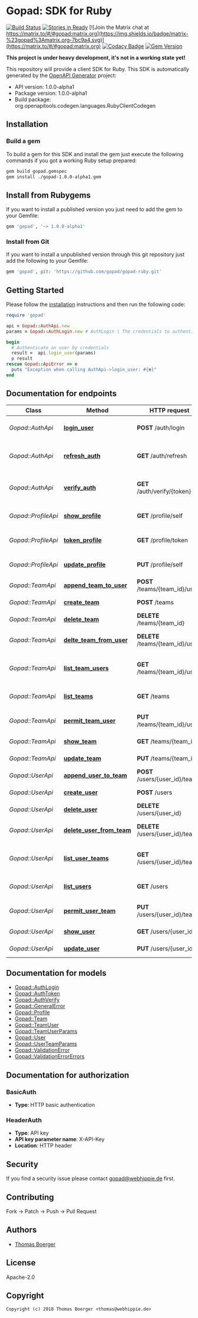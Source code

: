 # Gopad: SDK for Ruby

[![Build Status](http://cloud.drone.io/api/badges/gopad/gopad-ruby/status.svg)](http://cloud.drone.io/gopad/gopad-ruby)
[![Stories in Ready](https://badge.waffle.io/gopad/gopad-api.svg?label=ready&title=Ready)](http://waffle.io/gopad/gopad-api)
[![Join the Matrix chat at https://matrix.to/#/#gopad:matrix.org](https://img.shields.io/badge/matrix-%23gopad%3Amatrix.org-7bc9a4.svg)](https://matrix.to/#/#gopad:matrix.org)
[![Codacy Badge](https://api.codacy.com/project/badge/Grade/fab5a2b946e94e2ebed0af355fb1e0dc)](https://www.codacy.com/app/gopad/gopad-ruby?utm_source=github.com&amp;utm_medium=referral&amp;utm_content=gopad/gopad-ruby&amp;utm_campaign=Badge_Grade)
[![Gem Version](https://badge.fury.io/rb/gopad.svg)](https://badge.fury.io/rb/gopad)

**This project is under heavy development, it's not in a working state yet!**

This repository will provide a client SDK for Ruby. This SDK is automatically generated by the [OpenAPI Generator](https://openapi-generator.tech) project:

- API version: 1.0.0-alpha1
- Package version: 1.0.0-alpha1
- Build package: org.openapitools.codegen.languages.RubyClientCodegen


## Installation


### Build a gem

To build a gem for this SDK and install the gem just execute the following commands if you got a working Ruby setup prepared:

```bash
gem build gopad.gemspec
gem install ./gopad-1.0.0-alpha1.gem
```


## Install from Rubygems

If you want to install a published version you just need to add the gem to your Gemfile:

```ruby
gem 'gopad', '~> 1.0.0-alpha1'
```


### Install from Git

If you want to install a unpublished version through this git repository just add the following to your Gemfile:

```ruby
gem 'gopad', git: 'https://github.com/gopad/gopad-ruby.git'
```


## Getting Started

Please follow the [installation](#installation) instructions and then run the following code:

```ruby
require 'gopad'

api = Gopad::AuthApi.new
params = Gopad::AuthLogin.new # AuthLogin | The credentials to authenticate

begin
  # Authenticate an user by credentials
  result =  api.login_user(params)
  p result
rescue Gopad::ApiError => e
  puts "Exception when calling AuthApi->login_user: #{e}"
end

```


## Documentation for endpoints

Class | Method | HTTP request | Description
------------ | ------------- | ------------- | -------------
*Gopad::AuthApi* | [**login_user**](docs/AuthApi.md#login_user) | **POST** /auth/login | Authenticate an user by credentials
*Gopad::AuthApi* | [**refresh_auth**](docs/AuthApi.md#refresh_auth) | **GET** /auth/refresh | Refresh an auth token before it expires
*Gopad::AuthApi* | [**verify_auth**](docs/AuthApi.md#verify_auth) | **GET** /auth/verify/{token} | Verify validity for an authentication token
*Gopad::ProfileApi* | [**show_profile**](docs/ProfileApi.md#show_profile) | **GET** /profile/self | Retrieve an unlimited auth token
*Gopad::ProfileApi* | [**token_profile**](docs/ProfileApi.md#token_profile) | **GET** /profile/token | Retrieve an unlimited auth token
*Gopad::ProfileApi* | [**update_profile**](docs/ProfileApi.md#update_profile) | **PUT** /profile/self | Retrieve an unlimited auth token
*Gopad::TeamApi* | [**append_team_to_user**](docs/TeamApi.md#append_team_to_user) | **POST** /teams/{team_id}/users | Assign a user to team
*Gopad::TeamApi* | [**create_team**](docs/TeamApi.md#create_team) | **POST** /teams | Create a new team
*Gopad::TeamApi* | [**delete_team**](docs/TeamApi.md#delete_team) | **DELETE** /teams/{team_id} | Delete a specific team
*Gopad::TeamApi* | [**delte_team_from_user**](docs/TeamApi.md#delte_team_from_user) | **DELETE** /teams/{team_id}/users | Remove a user from team
*Gopad::TeamApi* | [**list_team_users**](docs/TeamApi.md#list_team_users) | **GET** /teams/{team_id}/users | Fetch all users assigned to team
*Gopad::TeamApi* | [**list_teams**](docs/TeamApi.md#list_teams) | **GET** /teams | Fetch all available teams
*Gopad::TeamApi* | [**permit_team_user**](docs/TeamApi.md#permit_team_user) | **PUT** /teams/{team_id}/users | Update user perms for team
*Gopad::TeamApi* | [**show_team**](docs/TeamApi.md#show_team) | **GET** /teams/{team_id} | Fetch a specific team
*Gopad::TeamApi* | [**update_team**](docs/TeamApi.md#update_team) | **PUT** /teams/{team_id} | Update a specific team
*Gopad::UserApi* | [**append_user_to_team**](docs/UserApi.md#append_user_to_team) | **POST** /users/{user_id}/teams | Assign a team to user
*Gopad::UserApi* | [**create_user**](docs/UserApi.md#create_user) | **POST** /users | Create a new user
*Gopad::UserApi* | [**delete_user**](docs/UserApi.md#delete_user) | **DELETE** /users/{user_id} | Delete a specific user
*Gopad::UserApi* | [**delete_user_from_team**](docs/UserApi.md#delete_user_from_team) | **DELETE** /users/{user_id}/teams | Remove a team from user
*Gopad::UserApi* | [**list_user_teams**](docs/UserApi.md#list_user_teams) | **GET** /users/{user_id}/teams | Fetch all teams assigned to user
*Gopad::UserApi* | [**list_users**](docs/UserApi.md#list_users) | **GET** /users | Fetch all available users
*Gopad::UserApi* | [**permit_user_team**](docs/UserApi.md#permit_user_team) | **PUT** /users/{user_id}/teams | Update team perms for user
*Gopad::UserApi* | [**show_user**](docs/UserApi.md#show_user) | **GET** /users/{user_id} | Fetch a specific user
*Gopad::UserApi* | [**update_user**](docs/UserApi.md#update_user) | **PUT** /users/{user_id} | Update a specific user


## Documentation for models

 - [Gopad::AuthLogin](docs/AuthLogin.md)
 - [Gopad::AuthToken](docs/AuthToken.md)
 - [Gopad::AuthVerify](docs/AuthVerify.md)
 - [Gopad::GeneralError](docs/GeneralError.md)
 - [Gopad::Profile](docs/Profile.md)
 - [Gopad::Team](docs/Team.md)
 - [Gopad::TeamUser](docs/TeamUser.md)
 - [Gopad::TeamUserParams](docs/TeamUserParams.md)
 - [Gopad::User](docs/User.md)
 - [Gopad::UserTeamParams](docs/UserTeamParams.md)
 - [Gopad::ValidationError](docs/ValidationError.md)
 - [Gopad::ValidationErrorErrors](docs/ValidationErrorErrors.md)


## Documentation for authorization


### BasicAuth

- **Type**: HTTP basic authentication

### HeaderAuth


- **Type**: API key
- **API key parameter name**: X-API-Key
- **Location**: HTTP header


## Security

If you find a security issue please contact gopad@webhippie.de first.


## Contributing

Fork -> Patch -> Push -> Pull Request


## Authors

* [Thomas Boerger](https://github.com/tboerger)


## License

Apache-2.0


## Copyright

```
Copyright (c) 2018 Thomas Boerger <thomas@webhippie.de>
```
